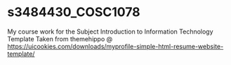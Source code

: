 # s3484430_COSC1078
My course work for the Subject Introduction to Information Technology
Template Taken from themehippo @ https://uicookies.com/downloads/myprofile-simple-html-resume-website-template/

